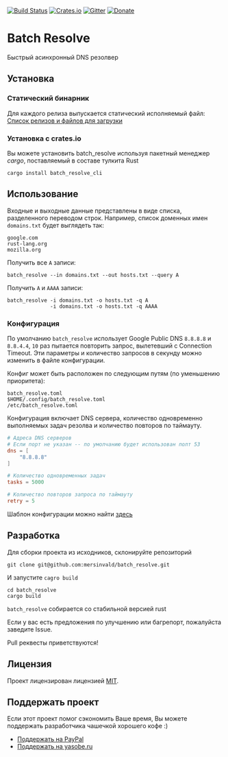 [![Build Status](https://travis-ci.org/mersinvald/batch_resolve.svg?branch=master)](https://travis-ci.org/mersinvald/batch_resolve)
[![Crates.io](https://img.shields.io/crates/v/batch_resolve_cli.svg)](https://crates.io/crates/batch_resolve_cli)
[![Gitter](https://img.shields.io/badge/GITTER-join%20chat-green.svg)](https://gitter.im/batch_resolve/Lobby?utm_source=share-link&utm_medium=link&utm_campaign=share-link)
[![Donate](https://img.shields.io/badge/Donate-PayPal-green.svg)](https://www.paypal.me/mersinvald)

# Batch Resolve

Быстрый асинхронный DNS резолвер

## Установка
### Статический бинарник
Для каждого релиза выпускается статический исполняемый файл: 
[Список релизов и файлов для загрузки](https://github.com/mersinvald/batch_resolve/tags)

### Установка с crates.io
Вы можете установить batch_resolve используя пакетный менеджер *cargo*, поставляемый в составе тулкита Rust
```
cargo install batch_resolve_cli
```

## Использование

Входные и выходные данные представлены в виде списка, разделенного переводом строк.
Например, список доменных имен `domains.txt` будет выглядеть так:
```
google.com
rust-lang.org
mozilla.org
```

Получить все `A` записи:
```
batch_resolve --in domains.txt --out hosts.txt --query A
```

Получить `A` и `AAAA` записи:
```
batch_resolve -i domains.txt -o hosts.txt -q A
              -i domains.txt -o hosts.txt -q AAAA  
```

### Конфигурация
По умолчанию `batch_resolve` использует Google Publiс DNS `8.8.8.8` и `8.8.4.4`, `10` раз пытается повторить запрос, вылетевший с Connection Timeout.
Эти параметры и количество запросов в секунду можно изменить в файле конфигурации.

Конфиг может быть расположен по следующим путям (по уменьшению приоритета):
```
batch_resolve.toml
$HOME/.config/batch_resolve.toml
/etc/batch_resolve.toml
```

Конфигурация включает DNS сервера, количество одновременно выполняемых задач резолва и количество повторов по таймауту.
```toml
# Адреса DNS серверов
# Если порт не указан -- по умолчанию будет использован полт 53
dns = [
    "8.8.8.8"
]

# Количество одновременных задач
tasks = 5000

# Количество повторов запроса по таймауту
retry = 5
```

Шаблон конфигурации можно найти [здесь](batch_resolve.toml)

## Разработка

Для сборки проекта из исходников, склонируйте репозиторий
```
git clone git@github.com:mersinvald/batch_resolve.git
```
И запустите `cagro build`
```
cd batch_resolve
cargo build
```
`batch_resolve` собирается со стабильной версией rust

Если у вас есть предложения по улучшению или багрепорт, пожалуйста заведите Issue.

Pull реквесты приветствуются!

## Лицензия

Проект лицензирован лицензией [MIT](LICENSE.md).

## Поддержать проект

Если этот проект помог сэкономить Ваше время, Вы можете поддержать разработчика чашечкой хорошего кофе :)

* [Поддержать на PayPal](https://www.paypal.me/mersinvald)
* [Поддержать на yasobe.ru](http://yasobe.ru/na/batch_resolve_coffee)
